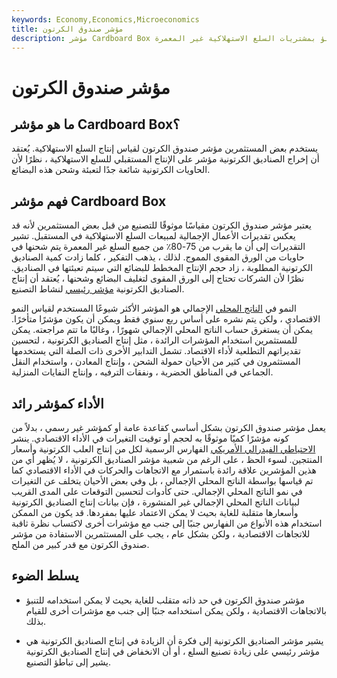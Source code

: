 ```yaml
---
keywords: Economy,Economics,Microeconomics
title: مؤشر صندوق الكرتون
description: مؤشر Cardboard Box هو مؤشر على إنتاج السلع الاستهلاكية ، والذي يمكن استخدامه للتنبؤ بمشتريات السلع الاستهلاكية غير المعمرة.
---
```


# مؤشر صندوق الكرتون
## ما هو مؤشر Cardboard Box؟

يستخدم بعض المستثمرين مؤشر صندوق الكرتون لقياس إنتاج السلع الاستهلاكية. يُعتقد أن إخراج الصناديق الكرتونية مؤشر على الإنتاج المستقبلي للسلع الاستهلاكية ، نظرًا لأن الحاويات الكرتونية شائعة جدًا لتعبئة وشحن هذه البضائع.

## فهم مؤشر Cardboard Box

يعتبر مؤشر صندوق الكرتون مقياسًا موثوقًا للتصنيع من قبل بعض المستثمرين لأنه قد يعكس تقديرات الأعمال الإجمالية لمبيعات السلع الاستهلاكية في المستقبل. تشير التقديرات إلى أن ما يقرب من 75-80٪ من جميع السلع غير المعمرة يتم شحنها في حاويات من الورق المقوى المموج. لذلك ، يذهب التفكير ، كلما زادت كمية الصناديق الكرتونية المطلوبة ، زاد حجم الإنتاج المخطط للبضائع التي سيتم تعبئتها في الصناديق. نظرًا لأن الشركات تحتاج إلى الورق المقوى لتغليف البضائع وشحنها ، يُعتقد أن إنتاج الصناديق الكرتونية [مؤشر رئيسي](/leadingindicator) لنشاط التصنيع.

النمو في [الناتج المحلي](/gdp) الإجمالي هو المؤشر الأكثر شيوعًا المستخدم لقياس النمو الاقتصادي ، ولكن يتم نشره على أساس ربع سنوي فقط ويمكن أن يكون مؤشرًا متأخرًا. يمكن أن يستغرق حساب الناتج المحلي الإجمالي شهورًا ، وغالبًا ما تتم مراجعته. يمكن للمستثمرين استخدام المؤشرات الرائدة ، مثل إنتاج الصناديق الكرتونية ، لتحسين تقديراتهم التطلعية لأداء الاقتصاد. تشمل التدابير الأخرى ذات الصلة التي يستخدمها المستثمرون في كثير من الأحيان حمولة الشحن ، وإنتاج المعادن ، واستخدام النقل الجماعي في المناطق الحضرية ، ونفقات الترفيه ، وإنتاج النفايات المنزلية.

## الأداء كمؤشر رائد

يعمل مؤشر صندوق الكرتون بشكل أساسي كقاعدة عامة أو كمؤشر غير رسمي ، بدلاً من كونه مؤشرًا كميًا موثوقًا به لحجم أو توقيت التغيرات في الأداء الاقتصادي. ينشر [الاحتياطي الفيدرالي الأمريكي](/federalreservebank) الفهارس الرسمية لكل من إنتاج العلب الكرتونية وأسعار المنتجين. لسوء الحظ ، على الرغم من شعبية مؤشر الصناديق الكرتونية ، لا يُظهر أي من هذين المؤشرين علاقة رائدة باستمرار مع الاتجاهات والحركات في الأداء الاقتصادي كما تم قياسها بواسطة الناتج المحلي الإجمالي ، بل وفي بعض الأحيان يتخلف عن التغيرات في نمو الناتج المحلي الإجمالي. حتى كأدوات لتحسين التوقعات على المدى القريب لبيانات الناتج المحلي الإجمالي غير المنشورة ، فإن بيانات إنتاج الصناديق الكرتونية وأسعارها متقلبة للغاية بحيث لا يمكن الاعتماد عليها بمفردها. قد يكون من الممكن استخدام هذه الأنواع من الفهارس جنبًا إلى جنب مع مؤشرات أخرى لاكتساب نظرة ثاقبة للاتجاهات الاقتصادية ، ولكن بشكل عام ، يجب على المستثمرين الاستفادة من مؤشر صندوق الكرتون مع قدر كبير من الملح.

## يسلط الضوء

- مؤشر صندوق الكرتون في حد ذاته متقلب للغاية بحيث لا يمكن استخدامه للتنبؤ بالاتجاهات الاقتصادية ، ولكن يمكن استخدامه جنبًا إلى جنب مع مؤشرات أخرى للقيام بذلك.

- يشير مؤشر الصناديق الكرتونية إلى فكرة أن الزيادة في إنتاج الصناديق الكرتونية هي مؤشر رئيسي على زيادة تصنيع السلع ، أو أن الانخفاض في إنتاج الصناديق الكرتونية يشير إلى تباطؤ التصنيع.

